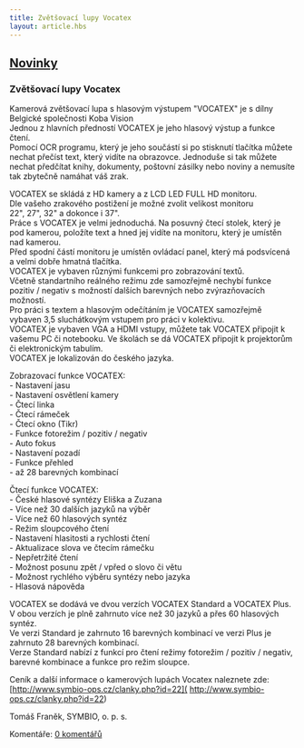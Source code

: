 ```yaml
---
title: Zvětšovací lupy Vocatex
layout: article.hbs
---
```

## [Novinky](index.php)

### Zvětšovací lupy Vocatex

Kamerová zvětšovací lupa s hlasovým výstupem "VOCATEX" je s dílny Belgické společnosti Koba Vision  
Jednou z hlavních předností VOCATEX je jeho hlasový výstup a funkce čtení.  
Pomocí OCR programu, který je jeho součástí si po stisknutí tlačítka můžete nechat přečíst text, který vidíte na obrazovce. Jednoduše si tak můžete nechat předčítat knihy, dokumenty, poštovní zásilky nebo noviny a nemusíte tak zbytečně namáhat váš zrak.  
  
VOCATEX se skládá z HD kamery a z LCD LED FULL HD monitoru.  
Dle vašeho zrakového postižení je možné zvolit velikost monitoru  
22", 27", 32" a dokonce i 37".  
Práce s VOCATEX je velmi jednoduchá. Na posuvný čtecí stolek, který je pod kamerou, položíte text a hned jej vidíte na monitoru, který je umístěn nad kamerou.  
Před spodní částí monitoru je umístěn ovládací panel, který má podsvícená a velmi dobře hmatná tlačítka.  
VOCATEX je vybaven různými funkcemi pro zobrazování textů.  
Včetně standartního reálného režimu zde samozřejmě nechybí funkce  
pozitiv / negativ s možností dalších barevných nebo zvýrazňovacích možností.  
Pro práci s textem a hlasovým odečítáním je VOCATEX samozřejmě vybaven 3,5 sluchátkovým vstupem pro práci v kolektivu.  
VOCATEX je vybaven VGA a HDMI vstupy, můžete tak VOCATEX připojit k vašemu PC či notebooku. Ve školách se dá VOCATEX připojit k projektorům či elektronickým tabulím.  
VOCATEX je lokalizován do českého jazyka.  
  
Zobrazovací funkce VOCATEX:  
\- Nastavení jasu  
\- Nastavení osvětlení kamery  
\- Čtecí linka  
\- Čtecí rámeček  
\- Čtecí okno (Tikr)  
\- Funkce fotorežim / pozitiv / negativ  
\- Auto fokus  
\- Nastavení pozadí  
\- Funkce přehled  
\- až 28 barevných kombinací  
  
Čtecí funkce VOCATEX:  
\- České hlasové syntézy Eliška a Zuzana  
\- Více než 30 dalších jazyků na výběr  
\- Více než 60 hlasových syntéz  
\- Režim sloupcového čtení  
\- Nastavení hlasitosti a rychlosti čtení  
\- Aktualizace slova ve čtecím rámečku  
\- Nepřetržité čtení  
\- Možnost posunu zpět / vpřed o slovo či větu  
\- Možnost rychlého výběru syntézy nebo jazyka  
\- Hlasová nápověda  
  
VOCATEX se dodává ve dvou verzích VOCATEX Standard a VOCATEX Plus.  
V obou verzích je plně zahrnuto více než 30 jazyků a přes 60 hlasových syntéz.  
Ve verzi Standard je zahrnuto 16 barevných kombinací ve verzi Plus je zahrnuto 28 barevných kombinací.  
Verze Standard nabízí z funkcí pro čtení režimy fotorežim / pozitiv / negativ,  
barevné kombinace a funkce pro režim sloupce.  
  
Ceník a další informace o kamerových lupách Vocatex naleznete zde:  
[http://www.symbio-ops.cz/clanky.php?id=22]( http://www.symbio-ops.cz/clanky.php?id=22)  
  
  
Tomáš Franěk, SYMBIO, o. p. s.

  
  

Komentáře: [0 komentářů](komentare.php?typ2=0&id=50)